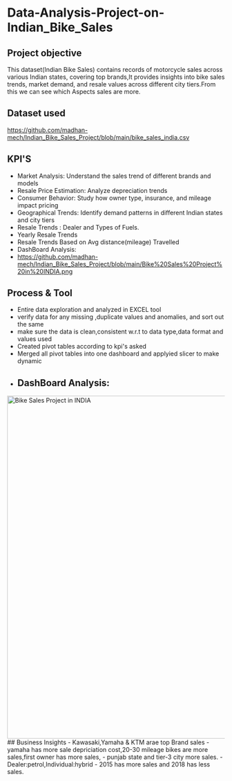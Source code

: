 # Data-Analysis-Project-on-Indian_Bike_Sales
## Project objective
This dataset(Indian Bike Sales) contains records of motorcycle sales across various Indian states, covering top brands,It provides insights into bike sales trends, market demand, and resale values across different city tiers.From this we can see which Aspects sales are more.
## Dataset used
https://github.com/madhan-mech/Indian_Bike_Sales_Project/blob/main/bike_sales_india.csv
## KPI'S
- Market Analysis: Understand the sales trend of different brands and models
- Resale Price Estimation: Analyze depreciation trends
- Consumer Behavior: Study how owner type, insurance, and mileage impact pricing
- Geographical Trends: Identify demand patterns in different Indian states and city tiers
- Resale Trends : Dealer and Types of Fuels.
- Yearly Resale Trends
- Resale Trends Based on Avg distance(mileage) Travelled
- DashBoard Analysis:
- https://github.com/madhan-mech/Indian_Bike_Sales_Project/blob/main/Bike%20Sales%20Project%20in%20INDIA.png
## Process & Tool 
- Entire data exploration and analyzed in EXCEL tool
- verify data for any missing ,duplicate values and anomalies, and sort out the same
- make sure the data is clean,consistent w.r.t to data type,data format and values used
- Created pivot tables according to kpi's asked
- Merged all pivot tables into one dashboard and applyied slicer to make dynamic
- ## DashBoard Analysis:
 <img width="1657" height="793" alt="Bike Sales Project in INDIA" src="https://github.com/user-attachments/assets/de634fde-f4ee-4a5f-8424-d15b0ca35a79" />
## Business Insights
- Kawasaki,Yamaha & KTM arae top Brand sales
- yamaha has more sale depriciation cost,20-30 mileage bikes are more sales,first owner has more sales,
- punjab state and tier-3 city more sales.
- Dealer:petrol,Individual:hybrid
- 2015 has more sales and 2018 has less sales.
